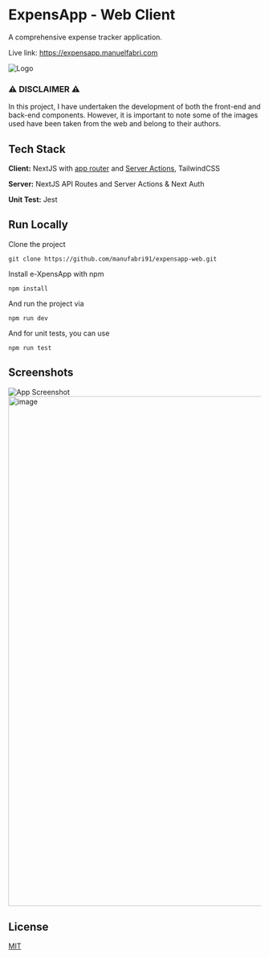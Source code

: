 # ExpensApp - Web Client

A comprehensive expense tracker application.

Live link: https://expensapp.manuelfabri.com

![Logo](https://i.imgur.com/GkV5kWH.png)

### ⚠️ DISCLAIMER ⚠️

In this project, I have undertaken the development of both the front-end and back-end components. However, it is important to note some of the images used have been taken from the web and belong to their authors.

## Tech Stack

**Client:** NextJS with [app router](https://nextjs.org/docs/app) and [Server Actions](https://nextjs.org/docs/app/api-reference/functions/server-actions), TailwindCSS

**Server:** NextJS API Routes and Server Actions & Next Auth

**Unit Test:** Jest

## Run Locally

Clone the project

`git clone https://github.com/manufabri91/expensapp-web.git`

Install e-XpensApp with npm

`npm install`

And run the project via

`npm run dev`

And for unit tests, you can use

`npm run test`

## Screenshots

![App Screenshot](https://i.imgur.com/eDAy5j3.png)
<img width="2171" height="1014" alt="image" src="https://github.com/user-attachments/assets/6efbf936-37b0-4121-8122-8dd880191fb8" />


## License

[MIT](https://choosealicense.com/licenses/mit/)
